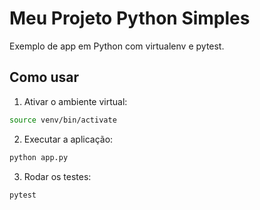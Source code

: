 # Meu Projeto Python Simples

Exemplo de app em Python com virtualenv e pytest.

## Como usar

1. Ativar o ambiente virtual:
```bash
source venv/bin/activate
```
   
2. Executar a aplicação:

```bash
python app.py
```

3. Rodar os testes:

```bash
pytest
```
